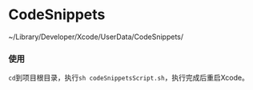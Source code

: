 # CodeSnippets
~/Library/Developer/Xcode/UserData/CodeSnippets/

### 使用
`cd`到项目根目录，执行`sh codeSnippetsScript.sh`，执行完成后重启Xcode。
